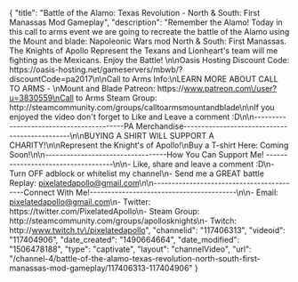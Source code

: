 {
    "title": "Battle of the Alamo: Texas Revolution - North & South: First Manassas Mod Gameplay",
    "description": "Remember the Alamo! Today in this call to arms event we are going to recreate the battle of the Alamo using the Mount and blade: Napoleonic Wars mod North & South: First Manassas.  The Knights of Apollo Represent the Texans and Lionheart's team will me fighting as the Mexicans.  Enjoy the Battle! \n\nOasis Hosting Discount Code: https:\/\/oasis-hosting.net\/gameservers\/mbwb\/?discountCode=pa2017\n\nCall to Arms Info:\nLEARN MORE ABOUT CALL TO ARMS - \nMount and Blade Patreon: https:\/\/www.patreon.com\/user?u=3830559\nCall to Arms Steam Group: http:\/\/steamcommunity.com\/groups\/calltoarmsmountandblade\n\nIf you enjoyed the video don't forget to Like and Leave a comment :D\n\n-----------------------------------------PA Merchandise----------------------------------------------\n\nBUYING A SHIRT WILL SUPPORT A CHARITY!\n\nRepresent the Knight's of Apollo!\nBuy a T-shirt Here: Coming Soon!\n\n----------------------------------How You Can Support Me! -----------------------------------\n\n- Like, share and leave a comment :D\n- Turn OFF adblock or whitelist my channel\n- Send me a GREAT battle Replay: pixelatedapollo@gmail.com\n\n------------------------------------------Connect With Me!-----------------------------------------\n\n- Email: pixelatedapollo@gmail.com\n- Twitter: https:\/\/twitter.com\/PixelatedApollo\n- Steam Group:  http:\/\/steamcommunity.com\/groups\/apollosknights\n- Twitch: http:\/\/www.twitch.tv\/pixelatedapollo",
    "channelid": "117406313",
    "videoid": "117404906",
    "date_created": "1490664664",
    "date_modified": "1506478188",
    "type": "captivate",
    "layout": "channelVideo",
    "url": "\/channel-4\/battle-of-the-alamo-texas-revolution-north-south-first-manassas-mod-gameplay\/117406313-117404906"
}